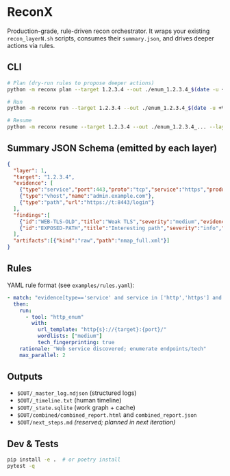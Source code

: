 # ReconX

Production-grade, rule-driven recon orchestrator.
It wraps your existing `recon_layerN.sh` scripts, consumes their `summary.json`, and drives deeper actions via rules.

## CLI
```bash
# Plan (dry-run rules to propose deeper actions)
python -m reconx plan --target 1.2.3.4 --out ./enum_1.2.3.4_$(date -u +%Y%m%dT%H%M%SZ) --layers 1,2,3,4 --plan auto

# Run
python -m reconx run --target 1.2.3.4 --out ./enum_1.2.3.4_$(date -u +%Y%m%dT%H%M%SZ) --layers 1,2,3,4 --max-parallel 2 --timeout 900 --rate 0.2

# Resume
python -m reconx resume --target 1.2.3.4 --out ./enum_1.2.3.4_... --layers 1,2,3,4
```

## Summary JSON Schema (emitted by each layer)
```json
{
  "layer": 1,
  "target": "1.2.3.4",
  "evidence": [
    {"type":"service","port":443,"proto":"tcp","service":"https","product":"nginx","version":"1.18"},
    {"type":"vhost","name":"admin.example.com"},
    {"type":"path","url":"https://t:8443/login"}
  ],
  "findings":[
    {"id":"WEB-TLS-OLD","title":"Weak TLS","severity":"medium","evidence_ref": "..."},
    {"id":"EXPOSED-PATH","title":"Interesting path","severity":"info","evidence_ref":"..."}
  ],
  "artifacts":[{"kind":"raw","path":"nmap_full.xml"}]
}
```

## Rules
YAML rule format (see `examples/rules.yaml`):
```yaml
- match: "evidence[type=='service' and service in ['http','https'] and port in [80,443,8080,8443]]"
  then:
    run:
      - tool: "http_enum"
        with:
          url_template: "http{s}://{target}:{port}/"
          wordlists: ["medium"]
          tech_fingerprinting: true
    rationale: "Web service discovered; enumerate endpoints/tech"
    max_parallel: 2
```

## Outputs
- `$OUT/_master_log.ndjson` (structured logs)
- `$OUT/_timeline.txt` (human timeline)
- `$OUT/_state.sqlite` (work graph + cache)
- `$OUT/combined/combined_report.html` and `combined_report.json`
- `$OUT/next_steps.md` *(reserved; planned in next iteration)*

## Dev & Tests
```bash
pip install -e .  # or poetry install
pytest -q
```
